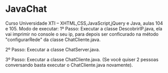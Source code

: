 JavaChat
========

Curso Universidade XTI – XHTML,CSS,JavaScript,jQuery e Java, aulas 104 e 105.
Modo de executar:
1º Passo:
Executar a classe DescobrirIP.java, ela vai imprimir no console o seu ip, para depois ser conficurado na método "configurarRede" da classe ChatCliente.java.

2º Passo:
Executar a classe ChatServer.java.

3º Passo:
Executar a classe ChatCliente.java.
(Se você quiser 2 pessoas conversando basta executar o ChatCliente.java novamente).